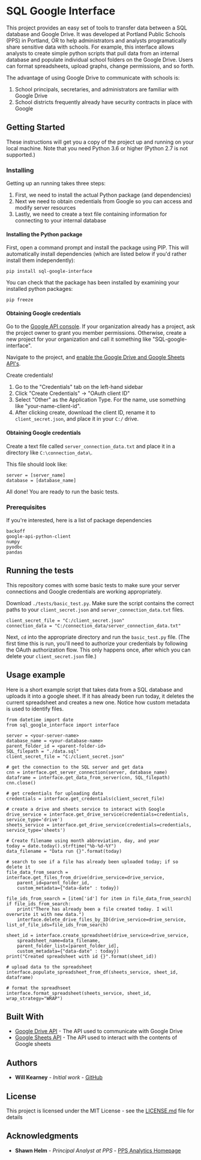 # SQL Google Interface

This project provides an easy set of tools to transfer data between a SQL database and Google Drive. It was developed at Portland Public Schools (PPS) in Portland, OR to help administrators and analysts programatically share sensitive data with schools. For example, this interface allows analysts to create simple python scripts that pull data from an internal database and populate individual school folders on the Google Drive. Users can format spreadsheets, upload graphs, change permissions, and so forth.

The advantage of using Google Drive to communicate with schools is:
1. School principals, secretaries, and administrators are familiar with Google Drive
2. School districts frequently already have security contracts in place with Google

## Getting Started

These instructions will get you a copy of the project up and running on your local machine. Note that you need Python 3.6 or higher (Python 2.7 is not supported.)

### Installing

Getting up an running takes three steps:
1. First, we need to install the actual Python package (and dependencies)
2. Next we need to obtain credentials from Google so you can access and modify server resources
3. Lastly, we need to create a text file containing information for connecting to your internal database

#### Installing the Python package

First, open a command prompt and install the package using PIP. This will automatically install dependencies (which are listed below if you'd rather install them independently):

```
pip install sql-google-interface
```

You can check that the package has been installed by examining your installed python packages:

```
pip freeze
```

#### Obtaining Google credentials

Go to the [Google API console](https://console.developers.google.com/). If your organization already has a project, ask the project owner to grant you member permissions. Otherwise, create a new project for your organization and call it something like "SQL-google-interface".

Navigate to the project, and [enable the Google Drive and Google Sheets API's](https://support.google.com/googleapi/answer/6158841?hl=en).

Create credentials!
1. Go to the "Credentials" tab on the left-hand sidebar
2. Click "Create Credentials" -> "OAuth client ID"
3. Select "Other" as the Application Type. For the name, use something like "your-name-client-id".
4. After clicking create, download the client ID, rename it to ```client_secret.json```, and place it in your ```C:/``` drive.

#### Obtaining Google credentials

Create a text file called ```server_connection_data.txt``` and place it in a directory like ```C:\connection_data\```.

This file should look like:

```
server = [server_name]
database = [database_name]
```

All done! You are ready to run the basic tests.

### Prerequisites

If you're interested, here is a list of package dependencies

```
backoff
google-api-python-client
numpy
pyodbc
pandas
```

## Running the tests

This repository comes with some basic tests to make sure your server connections and Google credentials are working appropriately.

Download ```./tests/basic_test.py```. Make sure the script contains the correct paths to your ```client_secret.json``` and ```server_connection_data.txt``` files.

```
client_secret_file = "C:/client_secret.json"
connection_data = "C:/connection_data/server_connection_data.txt"
```

Next, ```cd``` into the appropriate directory and run the ```basic_test.py``` file. (The first time this is run, you'll need to authorize your credentials by following the OAuth authorization flow. This only happens once, after which you can delete your ```client_secret.json``` file.)

## Usage example

Here is a short example script that takes data from a SQL database and uploads it into a google sheet. If it has already been run today, it deletes the current spreadsheet and creates a new one. Notice how custom metadata is used to identify files.

```
from datetime import date
from sql_google_interface import interface

server = <your-server-name>
database_name = <your-database-name>
parent_folder_id = <parent-folder-id>
SQL_filepath = "./data.sql"
client_secret_file = "C:/client_secret.json"

# get the connection to the SQL server and get data
cnn = interface.get_server_connection(server, database_name)
dataframe = interface.get_data_from_server(cnn, SQL_filepath)
cnn.close()

# get credentials for uploading data
credentials = interface.get_credentials(client_secret_file)

# create a drive and sheets service to interact with Google
drive_service = interface.get_drive_service(credentials=credentials, service_type='drive')
sheets_service = interface.get_drive_service(credentials=credentials, service_type='sheets')

# Create filename using month abbreviation, day, and year
today = date.today().strftime("%b-%d-%Y")
data_filename = "Data run {}".format(today)

# search to see if a file has already been uploaded today; if so delete it
file_data_from_search = interface.get_files_from_drive(drive_service=drive_service,
	parent_id=parent_folder_id,
	custom_metadata={"data-date" : today})

file_ids_from_search = [item['id'] for item in file_data_from_search]
if file_ids_from_search:
	print("There has already been a file created today. I will overwrite it with new data.")
	interface.delete_drive_files_by_ID(drive_service=drive_service, list_of_file_ids=file_ids_from_search)

sheet_id = interface.create_spreadsheet(drive_service=drive_service,
	spreadsheet_name=data_filename,
	parent_folder_list=[parent_folder_id],
	custom_metadata={"data-date" : today})
print("Created spreadsheet with id {}".format(sheet_id))

# upload data to the spreadsheet
interface.populate_spreadsheet_from_df(sheets_service, sheet_id, dataframe)

# format the spreadhseet
interface.format_spreadsheet(sheets_service, sheet_id, wrap_strategy="WRAP")
```

## Built With

* [Google Drive API](https://developers.google.com/drive) - The API used to communicate with Google Drive
* [Google Sheets API](https://developers.google.com/sheets) - The API used to interact with the contents of Google sheets

## Authors

* **Will Kearney** - *Initial work* - [GitHub](https://github.com/wtkearney)

## License

This project is licensed under the MIT License - see the [LICENSE.md](LICENSE.md) file for details

## Acknowledgments

* **Shawn Helm** - *Principal Analyst at PPS* - [PPS Analytics Homepage](https://www.pps.net/Page/940)
